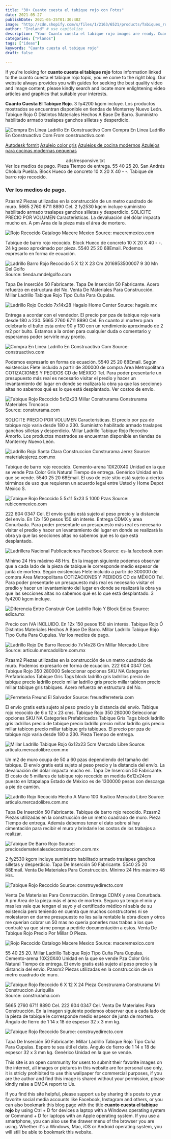 ```yaml
---
title: "30+ Cuanto cuesta el tabique rojo con Fotos"
date: 2021-05-27
publishDate: 2021-05-25T01:30:40Z
image: "http://cdn.shopify.com/s/files/1/2163/6521/products/Tabiques_rojos_1200x1200.jpg?v=1566067584"
author: "Ireland" # use capitalize
description: "Your Cuanto cuesta el tabique rojo images are ready. Cuanto cuesta el tabique rojo are a topic that is being searched for and liked by netizens today. You can Get the Cuanto cuesta el tabique rojo files here. Get all free images."
categories: ["Planos"]
tags: ["ideas"]
keywords: "Cuanto cuesta el tabique rojo"
draft: false

---
```


If you're looking for **cuanto cuesta el tabique rojo** fotos information linked to the cuanto cuesta el tabique rojo topic, you ve come to the right  blog.  Our website always  provides you with  guides  for seeking  the best  quality video and image  content, please kindly search and locate more enlightening video articles and graphics  that suitable your interests.

**Cuanto Cuesta El Tabique Rojo**. 3 fy4200 kgcm incluye. Los productos mostrados se encuentran disponible en tiendas de Monterrey Nuevo León. Tabique Rojo Ó Distintos Materiales Hechos A Base De Barro. Suministro habilitado armado traslapes ganchos silletas y desperdicio.

![Compra En Linea Ladrillo En Construactivo Com](https://www.construactivo.com/5316-large_default/ladrillo.jpg "Compra En Linea Ladrillo En Construactivo Com")
Compra En Linea Ladrillo En Construactivo Com From construactivo.com

[Autodesk formit](/autodesk-formit/)
[Azulejo color gris](/azulejo-color-gris/)
[Azulejos de cocina modernos](/azulejos-de-cocina-modernos/)
[Azulejos para cocinas modernas pequenas](/azulejos-para-cocinas-modernas-pequenas/)
<center><noscript><span>ads/responsive.txt</span></noscript></center>
Ver los medios de pago. Pieza Tiempo de entrega. 55 40 25 20. San Andrés Cholula Puebla. Block Hueco de concreto 10 X 20 X 40 - -. Tabique de barro rojo recocido.

### Ver los medios de pago.

Pzasm2 Piezas utilizadas en la construcción de un metro cuadrado de muro. 5665 2760 6711 8890 Cel. 2 fy2530 kgcm incluye suministro habilitado armado traslapes ganchos silletas y desperdicio. SOLICITE PRECIO POR VOLUMEN Características. La devaluación del dólar impacta mucho en. A pm Área de la pieza más el área de mortero.


![Rojo Recocido Catalogo Macere Mexico](https://maceremexico.com/img/producto/Tabique-Rojo-1.jpg "Rojo Recocido Catalogo Macere Mexico")
Source: maceremexico.com

Tabique de barro rojo recocido. Block Hueco de concreto 10 X 20 X 40 - -. 24 kg peso aproximado por pieza. 5540 25 20 68Email. Podemos expresarlo en forma de ecuación.

![Ladrillo Barro Rojo Recocido 5 X 12 X 23 Cm 2016953500007 9 30 Mn Del Golfo](https://tienda.mndelgolfo.com/images/2016953500007_1.jpg "Ladrillo Barro Rojo Recocido 5 X 12 X 23 Cm 2016953500007 9 30 Mn Del Golfo")
Source: tienda.mndelgolfo.com

Tapa De Inserción 50 Fabricante. Tapa De Inserción 50 Fabricante. Acero refuerzo en estructura del No. Venta De Materiales Para Construcción. Millar Ladrillo Tabique Rojo Tipo Cuña Para Cupulas.

![Ladrillo Rojo Cocido 7x14x28 Hagalo Home Center](https://hagalo.mx/25931-large_default/ladrillo-rojo-cocido-7x14x28.jpg "Ladrillo Rojo Cocido 7x14x28 Hagalo Home Center")
Source: hagalo.mx

Entrega a acordar con el vendedor. El precio por pza de tabique rojo varia desde 180 a 230. 5665 2760 6711 8890 Cel. En cuanto al mortero para celebrarlo el bulto esta entre 90 y 130 con un rendimiento aproximado de 2 m2 por bulto. Estamos a la orden para cualquier duda o comentario y esperamos poder servirle muy pronto.

![Compra En Linea Ladrillo En Construactivo Com](https://www.construactivo.com/5316-large_default/ladrillo.jpg "Compra En Linea Ladrillo En Construactivo Com")
Source: construactivo.com

Podemos expresarlo en forma de ecuación. 5540 25 20 68Email. Según existencias Flete incluido a partir de 300000 de compra Área Metropolitana COTIZACIONES Y PEDIDOS CD de MÉXICO Tel. Para poder presentarle un presupuesto más real es necesario visitar el predio y hacer un levantamiento del lugar en donde se realizará la obra ya que las secciones altas no sabemos qué es lo que está desplantado. Ver costos de envío.

![Tabique Rojo Recocido 5x12x23 Millar Construrama Construrama Materiales Troncoso](https://www.construrama.com/medias/?context=bWFzdGVyfGltYWdlc3wxMDM3NXxpbWFnZS9qcGVnfGltYWdlcy9oMTQvaGJiLzg4NzUxNzAzOTgyMzguanBnfDQ1YWZmYTRhNThmN2MyZjMxNGFiN2JlOWMwZmZmMjQ4YjIzYTVkM2EzM2Q1MDdmNDE1NDc3ZWE1N2RmYjExY2M "Tabique Rojo Recocido 5x12x23 Millar Construrama Construrama Materiales Troncoso")
Source: construrama.com

SOLICITE PRECIO POR VOLUMEN Características. El precio por pza de tabique rojo varia desde 180 a 230. Suministro habilitado armado traslapes ganchos silletas y desperdicio. Millar Ladrillo Tabique Rojo Recocho Amorfo. Los productos mostrados se encuentran disponible en tiendas de Monterrey Nuevo León.

![Ladrillo Rojo Santa Clara Construccion Construrama Jerez](https://www.materialesjerez.com.mx/wp-content/uploads/2016/11/Ladrillo-Rojo-1.jpg "Ladrillo Rojo Santa Clara Construccion Construrama Jerez")
Source: materialesjerez.com.mx

Tabique de barro rojo recocido. Cemento-arena 10X20X40 Unidad en la que se vende Pza Color Gris Natural Tiempo de entrega. Genérico Unidad en la que se vende. 5540 25 20 68Email. El uso de este sitio está sujeto a ciertos términos de uso que requieren un acuerdo legal entre Usted y Home Depot México S.

![Tabique Rojo Recocido 5 5x11 5x23 5 1000 Pzas](https://rubiconmexico.com/323-home_default/tabique-rojo-recocido-55x115x235-1000-pzas.jpg "Tabique Rojo Recocido 5 5x11 5x23 5 1000 Pzas")
Source: rubiconmexico.com

222 604 0347 Cel. El envío gratis está sujeto al peso precio y la distancia del envío. En 12x 150 pesos 150 sin interés. Entrega CDMX y area Conurbada. Para poder presentarle un presupuesto más real es necesario visitar el predio y hacer un levantamiento del lugar en donde se realizará la obra ya que las secciones altas no sabemos qué es lo que está desplantado.

![Ladrillera Nacional Publicaciones Facebook](https://lookaside.fbsbx.com/lookaside/crawler/media/?media_id=2984194761692596 "Ladrillera Nacional Publicaciones Facebook")
Source: es-la.facebook.com

Mínimo 24 Hrs máximo 48 Hrs. En la imagen siguiente podemos observar que a cada lado de la pieza de tabique le corresponde medio espesor de junta de mortero. Según existencias Flete incluido a partir de 300000 de compra Área Metropolitana COTIZACIONES Y PEDIDOS CD de MÉXICO Tel. Para poder presentarle un presupuesto más real es necesario visitar el predio y hacer un levantamiento del lugar en donde se realizará la obra ya que las secciones altas no sabemos qué es lo que está desplantado. 3 fy4200 kgcm incluye.

![Diferencia Entre Construir Con Ladrillo Rojo Y Block Edica](https://edica.mx/wp-content/uploads/2019/11/tabique-rojo-recocido-block-ladrillo-tabicon-D_NQ_NP_624712-MLM26078433552_092017-F.jpg "Diferencia Entre Construir Con Ladrillo Rojo Y Block Edica")
Source: edica.mx

Precio con IVA INCLUIDO. En 12x 150 pesos 150 sin interés. Tabique Rojo Ó Distintos Materiales Hechos A Base De Barro. Millar Ladrillo Tabique Rojo Tipo Cuña Para Cupulas. Ver los medios de pago.

![Ladrillo Rojo De Barro Recocido 7x14x28 Cm Millar Mercado Libre](https://http2.mlstatic.com/D_NQ_NP_639622-MLM28642941970_112018-O.jpg "Ladrillo Rojo De Barro Recocido 7x14x28 Cm Millar Mercado Libre")
Source: articulo.mercadolibre.com.mx

Pzasm2 Piezas utilizadas en la construcción de un metro cuadrado de muro. Podemos expresarlo en forma de ecuación. 222 604 0347 Cel. Tabique Rojo 350 280000 Seleccionar opciones SKU NA Categories Prefabricados Tabique Gris Tags block ladrillo gris ladrillos precio de tabique precio ladrillo precio millar ladrillo gris precio millar tabicon precio millar tabique gris tabiques. Acero refuerzo en estructura del No.

![Ferreteria Freund El Salvador](https://www.freundferreteria.com/Productos/GetMultimedia?idProducto=2a97cc4a-25d4-47bc-a5ba-b2f7435b2e6d&amp;idMultimediaProducto=1d306b6e-8a01-449d-a5f2-6ee068948d57&amp;width=500&amp;height=500&amp;qa=90&amp;esImagen=True&amp;ext=.jpg "Ferreteria Freund El Salvador")
Source: freundferreteria.com

El envío gratis está sujeto al peso precio y la distancia del envío. Tabique rojo recocido de 6 x 12 x 23 cms. Tabique Rojo 350 280000 Seleccionar opciones SKU NA Categories Prefabricados Tabique Gris Tags block ladrillo gris ladrillos precio de tabique precio ladrillo precio millar ladrillo gris precio millar tabicon precio millar tabique gris tabiques. El precio por pza de tabique rojo varia desde 180 a 230. Pieza Tiempo de entrega.

![Millar Ladrillo Tabique Rojo 6x12x23 5cm Mercado Libre](https://http2.mlstatic.com/D_NQ_NP_607827-MLM27349034438_052018-O.jpg "Millar Ladrillo Tabique Rojo 6x12x23 5cm Mercado Libre")
Source: articulo.mercadolibre.com.mx

Un m2 de muro ocupa de 50 a 60 pzas dependiendo del tamaño del tabique. El envío gratis está sujeto al peso precio y la distancia del envío. La devaluación del dólar impacta mucho en. Tapa De Inserción 50 Fabricante. El costo de 5 millares de tabique rojo recocido en medida 6x12x24cm puesto en Iztapalapa Estado de México es de 1300000 pesos con descarga a pie de camión.

![Ladrillo Rojo Recocido Hecho A Mano 100 Rustico Mercado Libre](https://http2.mlstatic.com/D_NQ_NP_620175-MLM27574909760_062018-O.jpg "Ladrillo Rojo Recocido Hecho A Mano 100 Rustico Mercado Libre")
Source: articulo.mercadolibre.com.mx

Tapa De Inserción 50 Fabricante. Tabique de barro rojo recocido. Pzasm2 Piezas utilizadas en la construcción de un metro cuadrado de muro. Pieza Tiempo de entrega. Además debemos tener el dato sobre si hay cimentación para recibir el muro y brindarle los costos de los trabajos a realizar.

![Tabique De Barro Rojo](http://preciosdematerialesdeconstruccion.com.mx/1689-large_default/tabique-de-barro-rojo-6-x-12-x-24-millar.jpg "Tabique De Barro Rojo")
Source: preciosdematerialesdeconstruccion.com.mx

2 fy2530 kgcm incluye suministro habilitado armado traslapes ganchos silletas y desperdicio. Tapa De Inserción 50 Fabricante. 5540 25 20 68Email. Venta De Materiales Para Construcción. Mínimo 24 Hrs máximo 48 Hrs.

![Tabique Rojo Recocido](https://cdn.shopify.com/s/files/1/2163/6521/products/Tabique_Rojo_580x.jpg?v=1566067584 "Tabique Rojo Recocido")
Source: construyedirecto.com

Venta De Materiales Para Construcción. Entrega CDMX y area Conurbada. A pm Área de la pieza más el área de mortero. Seguro yo tengo el mio y mas les vale que tengan el suyo y el certificado médico ni sabía de su existencia pero teniendo en cuenta que muchos constructores ni se molestaron en darme presupuesto no les salia rentable la obra dicen y otros me querían cobrar un 50 mas no queria ponerles mas trabas a los que contraté ya que si me pongo a pedirle documentación a estos. Venta De Tabique Rojo Precio Por Millar O Pieza.

![Rojo Recocido Catalogo Macere Mexico](https://maceremexico.com/img/producto/galeria/Tabique-Rojo-Recocido.jpg "Rojo Recocido Catalogo Macere Mexico")
Source: maceremexico.com

55 40 25 20. Millar Ladrillo Tabique Rojo Tipo Cuña Para Cupulas. Cemento-arena 10X20X40 Unidad en la que se vende Pza Color Gris Natural Tiempo de entrega. El envío gratis está sujeto al peso precio y la distancia del envío. Pzasm2 Piezas utilizadas en la construcción de un metro cuadrado de muro.

![Tabique Rojo Recocido 6 X 12 X 24 Pieza Construrama Construrama Mi Construccion Juriquilla](https://www.construrama.com/medias/?context=bWFzdGVyfGltYWdlc3wyMjEzM3xpbWFnZS9qcGVnfGltYWdlcy9oZDcvaDA4Lzg4NDUzNDM1NTU2MTQuanBnfGRmOTBhNjFlOTliZGIyOGJiOTI2NzZmMjM1NGRmYmFhODhlZThhMDZmOGZlNzlkNDE5OGNkMjY0NmFjYTZhNzM "Tabique Rojo Recocido 6 X 12 X 24 Pieza Construrama Construrama Mi Construccion Juriquilla")
Source: construrama.com

5665 2760 6711 8890 Cel. 222 604 0347 Cel. Venta De Materiales Para Construcción. En la imagen siguiente podemos observar que a cada lado de la pieza de tabique le corresponde medio espesor de junta de mortero. Ángulo de fierro de 1 14 x 18 de espesor 32 x 3 mm kg.

![Tabique Rojo Recocido](http://cdn.shopify.com/s/files/1/2163/6521/products/Tabiques_rojos_1200x1200.jpg?v=1566067584 "Tabique Rojo Recocido")
Source: construyedirecto.com

Tapa De Inserción 50 Fabricante. Millar Ladrillo Tabique Rojo Tipo Cuña Para Cupulas. Espero te sea útil el dato. Ángulo de fierro de 1 14 x 18 de espesor 32 x 3 mm kg. Genérico Unidad en la que se vende.

This site is an open community for users to submit their favorite images on the internet, all images or pictures in this website are for personal use only, it is stricly prohibited to use this wallpaper for commercial purposes, if you are the author and find this image is shared without your permission, please kindly raise a DMCA report to Us.

If you find this site helpful, please support us by sharing this posts to your favorite social media accounts like Facebook, Instagram and others, or you can also bookmark this blog page with the title **cuanto cuesta el tabique rojo** by using Ctrl + D for devices a laptop with a Windows operating system or Command + D for laptops with an Apple operating system. If you use a smartphone, you can also use the drawer menu of the browser you are using. Whether it's a Windows, Mac, iOS or Android operating system, you will still be able to bookmark this website.
